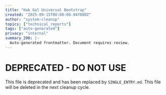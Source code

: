 ```yaml
---
title: "Hak Gal Universal Bootstrap"
created: "2025-09-15T00:08:00.947080Z"
author: "system-cleanup"
topics: ["technical_reports"]
tags: ["auto-generated"]
privacy: "internal"
summary_200: |-
  Auto-generated frontmatter. Document requires review.
---
```


# DEPRECATED - DO NOT USE

This file is deprecated and has been replaced by `SINGLE_ENTRY.md`.
This file will be deleted in the next cleanup cycle.